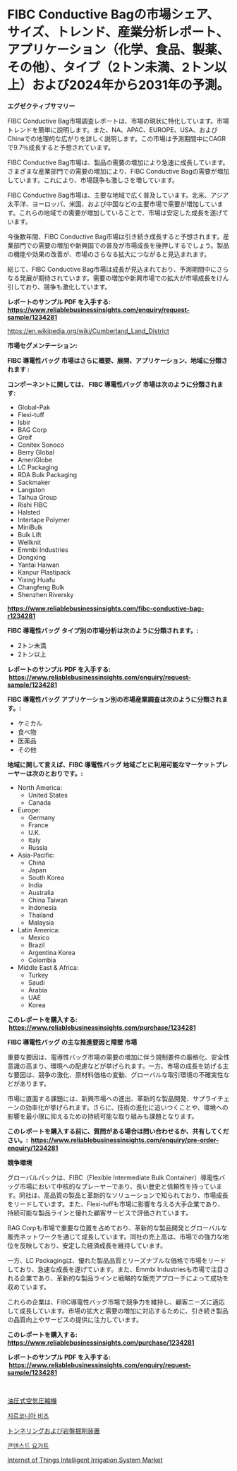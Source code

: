<p><h1>FIBC Conductive Bagの市場シェア、サイズ、トレンド、産業分析レポート、アプリケーション（化学、食品、製薬、その他）、タイプ（2トン未満、2トン以上）および2024年から2031年の予測。</h1></p><p><strong>エグゼクティブサマリー</strong></p>
<p><p>FIBC Conductive Bag市場調査レポートは、市場の現状に特化しています。市場トレンドを簡単に説明します。また、NA、APAC、EUROPE、USA、およびChinaでの地理的な広がりを詳しく説明します。この市場は予測期間中にCAGRで9.7％成長すると予想されています。</p><p>FIBC Conductive Bag市場は、製品の需要の増加により急速に成長しています。さまざまな産業部門での需要の増加により、FIBC Conductive Bagの需要が増加しています。これにより、市場競争も激しさを増しています。</p><p>FIBC Conductive Bag市場は、主要な地域で広く普及しています。北米、アジア太平洋、ヨーロッパ、米国、および中国などの主要市場で需要が増加しています。これらの地域での需要が増加していることで、市場は安定した成長を遂げています。</p><p>今後数年間、FIBC Conductive Bag市場は引き続き成長すると予想されます。産業部門での需要の増加や新興国での普及が市場成長を後押しするでしょう。製品の機能や効果の改善が、市場のさらなる拡大につながると見込まれます。</p><p>総じて、FIBC Conductive Bag市場は成長が見込まれており、予測期間中にさらなる発展が期待されています。需要の増加や新興市場での拡大が市場成長をけん引しており、競争も激化しています。</p></p>
<p><strong>レポートのサンプル PDF を入手する: <a href="https://www.reliablebusinessinsights.com/enquiry/request-sample/1234281">https://www.reliablebusinessinsights.com/enquiry/request-sample/1234281</a></strong></p>
<p><a href="https://en.wikipedia.org/wiki/Cumberland_Land_District">https://en.wikipedia.org/wiki/Cumberland_Land_District</a></p>
<p><strong>市場セグメンテーション:</strong></p>
<p><strong> FIBC 導電性バッグ 市場はさらに概要、展開、アプリケーション、地域に分類されます :</strong></p>
<p><strong>コンポーネントに関しては、 FIBC 導電性バッグ 市場は次のように分類されます: &nbsp;</strong></p>
<p><ul><li>Global-Pak</li><li>Flexi-tuff</li><li>Isbir</li><li>BAG Corp</li><li>Greif</li><li>Conitex Sonoco</li><li>Berry Global</li><li>AmeriGlobe</li><li>LC Packaging</li><li>RDA Bulk Packaging</li><li>Sackmaker</li><li>Langston</li><li>Taihua Group</li><li>Rishi FIBC</li><li>Halsted</li><li>Intertape Polymer</li><li>MiniBulk</li><li>Bulk Lift</li><li>Wellknit</li><li>Emmbi Industries</li><li>Dongxing</li><li>Yantai Haiwan</li><li>Kanpur Plastipack</li><li>Yixing Huafu</li><li>Changfeng Bulk</li><li>Shenzhen Riversky</li></ul></p>
<p><strong><a href="https://www.reliablebusinessinsights.com/fibc-conductive-bag-r1234281">https://www.reliablebusinessinsights.com/fibc-conductive-bag-r1234281</a></strong></p>
<p><strong> FIBC 導電性バッグ タイプ別の市場分析は次のように分類されます。:</strong></p>
<p><ul><li>2トン未満</li><li>2トン以上</li></ul></p>
<p><strong>レポートのサンプル PDF を入手する: &nbsp;<a href="https://www.reliablebusinessinsights.com/enquiry/request-sample/1234281">https://www.reliablebusinessinsights.com/enquiry/request-sample/1234281</a></strong></p>
<p><strong> FIBC 導電性バッグ アプリケーション別の市場産業調査は次のように分類されます。:</strong></p>
<p><ul><li>ケミカル</li><li>食べ物</li><li>医薬品</li><li>その他</li></ul></p>
<p><strong>地域に関して言えば、FIBC 導電性バッグ 地域ごとに利用可能なマーケットプレーヤーは次のとおりです。:</strong></p>
<p><ul>
    <li>
        North America:
        <ul>
            <li>United States</li>
            <li>Canada</li>
        </ul>
    </li>
    <li>
        Europe:
        <ul>
            <li>Germany</li>
            <li>France</li>
            <li>U.K.</li>
            <li>Italy</li>
            <li>Russia</li>
        </ul>
    </li>
    <li>
        Asia-Pacific:
        <ul>
            <li>China</li>
            <li>Japan</li>
            <li>South Korea</li>
            <li>India</li>
            <li>Australia</li>
            <li>China Taiwan</li>
            <li>Indonesia</li>
            <li>Thailand</li>
            <li>Malaysia</li>
        </ul>
    </li>
    <li>
        Latin America:
        <ul>
            <li>Mexico</li>
            <li>Brazil</li>
            <li>Argentina Korea</li>
            <li>Colombia</li>
        </ul>
    </li>
    <li>
        Middle East & Africa:
        <ul>
            <li>Turkey</li>
            <li>Saudi</li>
            <li>Arabia</li>
            <li>UAE</li>
            <li>Korea</li>
        </ul>
    </li>
    </ul></p>
<p><strong>このレポートを購入する: &nbsp;<a href="https://www.reliablebusinessinsights.com/purchase/1234281">https://www.reliablebusinessinsights.com/purchase/1234281</a></strong></p>
<p><strong>FIBC 導電性バッグ の主な推進要因と障壁 市場</strong></p>
<p><p>重要な要因は、電導性バッグ市場の需要の増加に伴う規制要件の厳格化、安全性意識の高まり、環境への配慮などが挙げられます。一方、市場の成長を妨げる主な要因は、競争の激化、原材料価格の変動、グローバルな取引環境の不確実性などがあります。</p><p>市場に直面する課題には、新興市場への進出、革新的な製品開発、サプライチェーンの効率化が挙げられます。さらに、技術の進化に追いつくことや、環境への影響を最小限に抑えるための持続可能な取り組みも課題となります。</p></p>
<p><strong>このレポートを購入する前に、質問がある場合は問い合わせるか、共有してください。:&nbsp; <a href="https://www.reliablebusinessinsights.com/enquiry/pre-order-enquiry/1234281">https://www.reliablebusinessinsights.com/enquiry/pre-order-enquiry/1234281</a></strong></p>
<p><strong>競争環境</strong></p>
<p><p>グローバルパックは、FIBC（Flexible Intermediate Bulk Container）導電性バッグ市場において中核的なプレーヤーであり、長い歴史と信頼性を持っています。同社は、高品質の製品と革新的なソリューションで知られており、市場成長をリードしています。また、Flexi-tuffも市場に影響を与える大手企業であり、持続可能な製品ラインと優れた顧客サービスで評価されています。</p><p>BAG Corpも市場で重要な位置を占めており、革新的な製品開発とグローバルな販売ネットワークを通じて成長しています。同社の売上高は、市場での強力な地位を反映しており、安定した経済成長を維持しています。</p><p>一方、LC Packagingは、優れた製品品質とリーズナブルな価格で市場をリードしており、急速な成長を遂げています。また、Emmbi Industriesも市場で注目される企業であり、革新的な製品ラインと戦略的な販売アプローチによって成功を収めています。</p><p>これらの企業は、FIBC導電性バッグ市場で競争力を維持し、顧客ニーズに適応して成長しています。市場の拡大と需要の増加に対応するために、引き続き製品の品質向上やサービスの提供に注力しています。</p></p>
<p><strong>このレポートを購入する: &nbsp; <a href="https://www.reliablebusinessinsights.com/purchase/1234281">https://www.reliablebusinessinsights.com/purchase/1234281</a></strong></p>
<p><strong>レポートのサンプル PDF を入手する: &nbsp;<a href="https://www.reliablebusinessinsights.com/enquiry/request-sample/1234281">https://www.reliablebusinessinsights.com/enquiry/request-sample/1234281</a></strong><strong></strong></p>
<p>&nbsp;</p>
<p><p><a href="https://medium.com/@orlohagenes_12279/%E6%B2%B9%E5%9C%A7%E3%82%A8%E3%82%A2%E3%83%BC%E3%82%B3%E3%83%B3%E3%83%97%E3%83%AC%E3%83%83%E3%82%B5%E5%B8%82%E5%A0%B4%E3%81%AF2031%E5%B9%B4%E3%81%BE%E3%81%A7%E3%81%AE%E5%B8%82%E5%A0%B4%E3%82%B7%E3%82%A7%E3%82%A2-%E3%82%B5%E3%82%A4%E3%82%BA-%E4%BA%88%E6%B8%AC%E3%82%92%E9%87%8D%E7%82%B9%E3%81%AB%E3%81%97%E3%81%A6%E3%81%84%E3%81%BE%E3%81%99-ba101ef3a315">油圧式空気圧縮機</a></p><p><a href="https://medium.com/@jeralderzog65756e/%EC%A7%80%EB%A5%B4%EC%BD%94%EB%8B%88%EC%95%84-%EB%B9%84%EC%A6%88-%EC%8B%9C%EC%9E%A5-%EA%B7%9C%EB%AA%A8%EB%8A%94-%EA%B8%80%EB%A1%9C%EB%B2%8C-%EC%82%B0%EC%97%85%EC%97%90%EC%84%9C-%EA%B0%80%EC%9E%A5-%EC%A2%8B%EC%9D%80-%EB%A7%88%EC%BC%80%ED%8C%85-%EC%B1%84%EB%84%90%EC%9D%84-%EB%B3%B4%EC%97%AC%EC%A4%8D%EB%8B%88%EB%8B%A4-ff7d4874065e">지르코니아 비즈</a></p><p><a href="https://medium.com/@jaylonlesch1993/%E3%83%88%E3%83%B3%E3%83%8D%E3%83%AB%E6%8E%98%E5%89%8A%E3%81%8A%E3%82%88%E3%81%B3%E5%B2%A9%E3%81%AE%E3%83%89%E3%83%AA%E3%83%AB%E8%A3%85%E7%BD%AE%E5%B8%82%E5%A0%B4-2031%E5%B9%B4%E3%81%BE%E3%81%A7%E3%81%AE%E3%83%88%E3%83%AC%E3%83%B3%E3%83%89-%E4%BA%88%E6%B8%AC-%E7%AB%B6%E4%BA%89%E5%88%86%E6%9E%90-343817238371">トンネリングおよび岩盤掘削装置</a></p><p><a href="https://medium.com/@obiemante1922/%ED%9D%91%EC%83%89-%EC%86%8C%EC%8A%A4-%EC%8B%9C%EC%9E%A5-%EA%B2%BD%EC%9F%81-%EB%B6%84%EC%84%9D-%EC%8B%9C%EC%9E%A5-%EB%8F%99%ED%96%A5-%EB%B0%8F-2031%EB%85%84%EA%B9%8C%EC%A7%80%EC%9D%98-%EC%98%88%EC%B8%A1-4e51077f7ab9">콘덴스드 요거트</a></p><p><a href="https://issuu.com/reportprime-2/docs/internet-of-things-intelligent-irrigation-system-m">Internet of Things Intelligent Irrigation System Market</a></p></p>